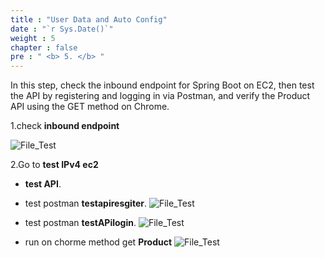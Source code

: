 ```yaml
---
title : "User Data and Auto Config"
date : "`r Sys.Date()`"
weight : 5
chapter : false
pre : " <b> 5. </b> "
---
```


In this step, check the inbound endpoint for Spring Boot on EC2, then test the API by registering and logging in via Postman, and verify the Product API using the GET method on Chrome.

1.check **inbound endpoint**

![File_Test](/images/5/allowinbound-rulesspringboot.png)

2.Go to **test IPv4 ec2**
 +  **test API**.
 + test postman **testapiresgiter**.
![File_Test](/images/5/TestAPiRegister.png)

 + test postman **testAPilogin**.
![File_Test](/images/5/testApilogin.png)
 + run on chorme method get **Product**
![File_Test](/images/5/testcacAPideploy.png)


